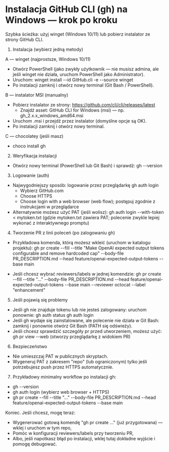 Instalacja GitHub CLI (gh) na Windows — krok po kroku
=====================================================

Szybka ścieżka: użyj winget (Windows 10/11) lub pobierz instalator ze strony GitHub CLI.

1) Instalacja (wybierz jedną metody)

A — winget (najprostsze, Windows 10/11)
- Otwórz PowerShell (jako zwykły użytkownik — nie musisz admina, ale jeśli winget nie działa, uruchom PowerShell jako Administrator).
- Uruchom:
  winget install --id GitHub.cli -e --source winget
- Po instalacji zamknij i otwórz nowy terminal (Git Bash / PowerShell).

B — instalator MSI (manualny)
- Pobierz instalator ze strony: https://github.com/cli/cli/releases/latest
  - Znajdź asset: GitHub CLI for Windows (msi) — np. gh_2.x.x_windows_amd64.msi
- Uruchom .msi i przejdź przez instalator (domyślne opcje są OK).
- Po instalacji zamknij i otwórz nowy terminal.

C — chocolatey (jeśli masz)
- choco install gh

2) Weryfikacja instalacji
- Otwórz nowy terminal (PowerShell lub Git Bash) i sprawdź:
  gh --version

3) Logowanie (auth)
- Najwygodniejszy sposób: logowanie przez przeglądarkę
  gh auth login
  - Wybierz GitHub.com
  - Choose HTTPS
  - Choose login with a web browser (web flow); postępuj zgodnie z instrukcjami w przeglądarce
- Alternatywnie możesz użyć PAT (jeśli wolisz):
  gh auth login --with-token < mytoken.txt
  (gdzie mytoken.txt zawiera PAT; polecenie zwykle lepiej wykonać z interaktywnego promptu)

4) Tworzenie PR z linii poleceń (po zalogowaniu gh)
- Przykładowa komenda, którą możesz wkleić (uruchom w katalogu projektu):
  gh pr create --fill --title "Make OpenAI expected output tokens configurable and remove hardcoded cap" --body-file PR_DESCRIPTION.md --head feature/openai-expected-output-tokens --base main

- Jeśli chcesz wybrać reviewers/labels w jednej komendzie:
  gh pr create --fill --title "..." --body-file PR_DESCRIPTION.md --head feature/openai-expected-output-tokens --base main --reviewer octocat --label "enhancement"

5) Jeśli pojawią się problemy
- Jeśli gh nie znajduje tokenu lub nie jesteś zalogowany: uruchom ponownie:
  gh auth status
  gh auth login
- Jeśli gh wydaje się zainstalowane, ale polecenie nie działa w Git Bash: zamknij i ponownie otwórz Git Bash (PATH się odświeży).
- Jeśli chcesz sprawdzić szczegóły pr przed utworzeniem, możesz użyć:
  gh pr view --web
  (otworzy przeglądarkę z widokiem PR)

6) Bezpieczeństwo
- Nie umieszczaj PAT w publicznych skryptach.
- Wygeneruj PAT z zakresem "repo" (lub ograniczonym) tylko jeśli potrzebujesz push przez HTTPS automatycznie.

7) Przykładowy minimalny workflow po instalacji gh:
- gh --version
- gh auth login  (wybierz web browser + HTTPS)
- gh pr create --fill --title "..." --body-file PR_DESCRIPTION.md --head feature/openai-expected-output-tokens --base main

Koniec. Jeśli chcesz, mogę teraz:
- Wygenerować gotową komendę "gh pr create ..." (już przygotowana) — wklej i uruchom w tym repo,
- Pomóc w konfiguracji reviewers/labels przy tworzeniu PR,
- Albo, jeśli napotkasz błąd po instalacji, wklej tutaj dokładne wyjście i pomogę debugować.
